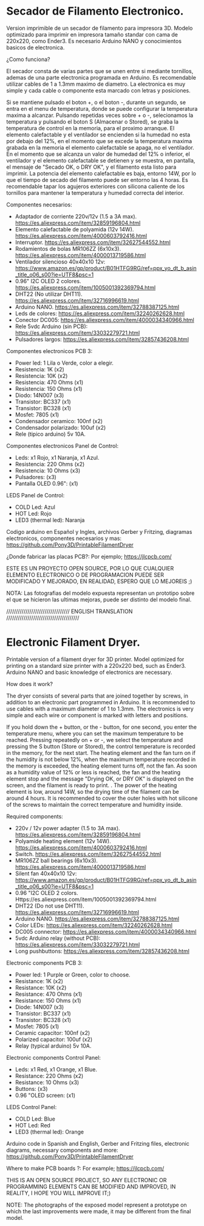 # Secador de Filamento Electronico.

Version imprimible de un secador de filamento para impresora 3D.
Modelo optimizado para imprimir en impresora tamaño standar con cama de 220x220, como Ender3.
Es necesario Arduino NANO y conocimientos basicos de electronica.

¿Como funciona?

El secador consta de varias partes que se unen entre si mediante tornillos, ademas de una parte electronica programada en Arduino.
Es recomendable utilizar cables de 1 a 1.3mm maximo de diametro. La electronica es muy simple y cada cable o componente esta marcado con letras y posiciones.

Si se mantiene pulsado el boton +, o el boton -, durante un segundo, se entra en el menu de temperatura, donde se puede configurar la temperatura maxima a alcanzar.
Pulsando repetidas veces sobre + o -, selecionamos la temperatura y pulsando el boton S (Almacenar o Stored), se graba la temperatura de control en la memoria, para el proximo arranque.
El elemento calefactable y el ventilador se encienden si la humedad no esta por debajo del 12%, en el momento que se excede la temperatura maxima grabada en la memoria el elemento calefactable se apaga, no el ventilador.
En el momento que se alcanza un valor de humedad del 12% o inferior, el ventilador y el elemento calefactable se detienen y se muestra, en pantalla, el mensaje de "Secado OK, o DRY OK", y el filamento esta listo para imprimir.
La potencia del elemento calefactable es baja, entorno 14W, por lo que el tiempo de secado del filamento puede ser entorno las 4 horas.
Es recomendable tapar los agujeros exteriores con silicona caliente de los tornillos para mantener la temperatura y humedad correcta del interior.


Componentes necesarios:
- Adaptador de corriente 220v/12v (1.5 a 3A max). https://es.aliexpress.com/item/32859196804.html
- Elemento calefactable de polyamida (12v 14W). https://es.aliexpress.com/item/4000603792416.html
- Interruptor. https://es.aliexpress.com/item/32627544552.html
- Rodamientos de bolas MR106ZZ (6x10x3). https://es.aliexpress.com/item/4000013719586.html
- Ventilador silencioso 40x40x10 12v: https://www.amazon.es/gp/product/B01HTFG9RG/ref=ppx_yo_dt_b_asin_title_o06_s00?ie=UTF8&psc=1
- 0.96" I2C OLED 2 colores. https://es.aliexpress.com/item/1005001392369794.html
- DHT22 (No utilizar DHT11). https://es.aliexpress.com/item/32716996619.html
- Arduino NANO. https://es.aliexpress.com/item/32788387125.html
- Leds de colores: https://es.aliexpress.com/item/32240262628.html
- Conector DC005: https://es.aliexpress.com/item/4000034340966.html
- Rele 5vdc Arduino (sin PCB): https://es.aliexpress.com/item/33032279721.html
- Pulsadores largos: https://es.aliexpress.com/item/32857436208.html



Componentes electronicos PCB 3:
- Power led: 1 Lila o Verde, color a elegir.
- Resistencia: 1K (x2)
- Resistencia: 10K (x2)
- Resistencia: 470 Ohms (x1)
- Resistencia: 150 Ohms (x1)
- Diodo: 14N007 (x3)
- Transistor: BC337 (x1)
- Transistor: BC328 (x1)
- Mosfet: 7805 (x1)
- Condensador ceramico: 100nf (x2)
- Condensador polarizado: 100uf (x2)
- Rele (tipico arduino) 5v 10A.

Componentes electronicos Panel de Control:
- Leds: x1 Rojo, x1 Naranja, x1 Azul.
- Resistencia: 220 Ohms (x2)
- Resistencia: 10 Ohms (x3)
- Pulsadores: (x3)
- Pantalla OLED 0.96": (x1)

LEDS Panel de Control:
- COLD Led: Azul
- HOT Led: Rojo
- LED3 (thermal led): Naranja




Codigo arduino en Español y Ingles, archivos Gerber y Fritzing, diagramas electronicos, componentes necesarios y mas:
https://github.com/Pony3D/PrintableFilamentDryer


¿Donde fabricar las placas PCB?: 
Por ejemplo; https://jlcpcb.com/

ESTE ES UN PROYECTO OPEN SOURCE, POR LO QUE CUALQUIER ELEMENTO ELECTRONICO O DE PROGRAMACION PUEDE SER MODIFICADO Y MEJORADO, EN REALIDAD, ESPERO QUE LO MEJOREIS ;)

NOTA: Las fotografias del modelo expuesta representan un prototipo sobre el que se hicieron las ultimas mejoras, puede ser distinto del modelo final.





///////////////////////////////// ENGLISH TRANSLATION //////////////////////////////////////

# Electronic Filament Dryer.

Printable version of a filament dryer for 3D printer.
Model optimized for printing on a standard size printer with a 220x220 bed, such as Ender3.
Arduino NANO and basic knowledge of electronics are necessary.

How does it work?

The dryer consists of several parts that are joined together by screws, in addition to an electronic part programmed in Arduino.
It is recommended to use cables with a maximum diameter of 1 to 1.3mm. The electronics is very simple and each wire or component is marked with letters and positions.

If you hold down the + button, or the - button, for one second, you enter the temperature menu, where you can set the maximum temperature to be reached.
Pressing repeatedly on + or -, we select the temperature and pressing the S button (Store or Stored), the control temperature is recorded in the memory, for the next start.
The heating element and the fan turn on if the humidity is not below 12%, when the maximum temperature recorded in the memory is exceeded, the heating element turns off, not the fan.
As soon as a humidity value of 12% or less is reached, the fan and the heating element stop and the message "Drying OK, or DRY OK" is displayed on the screen, and the filament is ready to print. .
The power of the heating element is low, around 14W, so the drying time of the filament can be around 4 hours.
It is recommended to cover the outer holes with hot silicone of the screws to maintain the correct temperature and humidity inside.


Required components:
- 220v / 12v power adapter (1.5 to 3A max). https://es.aliexpress.com/item/32859196804.html
- Polyamide heating element (12v 14W). https://es.aliexpress.com/item/4000603792416.html
- Switch. https://es.aliexpress.com/item/32627544552.html
- MR106ZZ ball bearings (6x10x3). https://es.aliexpress.com/item/4000013719586.html
- Silent fan 40x40x10 12v: https://www.amazon.es/gp/product/B01HTFG9RG/ref=ppx_yo_dt_b_asin_title_o06_s00?ie=UTF8&psc=1
- 0.96 "I2C OLED 2 colors. Https://es.aliexpress.com/item/1005001392369794.html
- DHT22 (Do not use DHT11). https://es.aliexpress.com/item/32716996619.html
- Arduino NANO. https://es.aliexpress.com/item/32788387125.html
- Color LEDs: https://es.aliexpress.com/item/32240262628.html
- DC005 connector: https://es.aliexpress.com/item/4000034340966.html
- 5vdc Arduino relay (without PCB): https://es.aliexpress.com/item/33032279721.html
- Long pushbuttons: https://es.aliexpress.com/item/32857436208.html



Electronic components PCB 3:
- Power led: 1 Purple or Green, color to choose.
- Resistance: 1K (x2)
- Resistance: 10K (x2)
- Resistance: 470 Ohms (x1)
- Resistance: 150 Ohms (x1)
- Diode: 14N007 (x3)
- Transistor: BC337 (x1)
- Transistor: BC328 (x1)
- Mosfet: 7805 (x1)
- Ceramic capacitor: 100nf (x2)
- Polarized capacitor: 100uf (x2)
- Relay (typical arduino) 5v 10A.

Electronic components Control Panel:
- Leds: x1 Red, x1 Orange, x1 Blue.
- Resistance: 220 Ohms (x2)
- Resistance: 10 Ohms (x3)
- Buttons: (x3)
- 0.96 "OLED screen: (x1)

LEDS Control Panel:
- COLD Led: Blue
- HOT Led: Red
- LED3 (thermal led): Orange




Arduino code in Spanish and English, Gerber and Fritzing files, electronic diagrams, necessary components and more:
https://github.com/Pony3D/PrintableFilamentDryer


Where to make PCB boards ?:
For example; https://jlcpcb.com/

THIS IS AN OPEN SOURCE PROJECT, SO ANY ELECTRONIC OR PROGRAMMING ELEMENTS CAN BE MODIFIED AND IMPROVED, IN REALITY, I HOPE YOU WILL IMPROVE IT;)

NOTE: The photographs of the exposed model represent a prototype on which the last improvements were made, it may be different from the final model.
